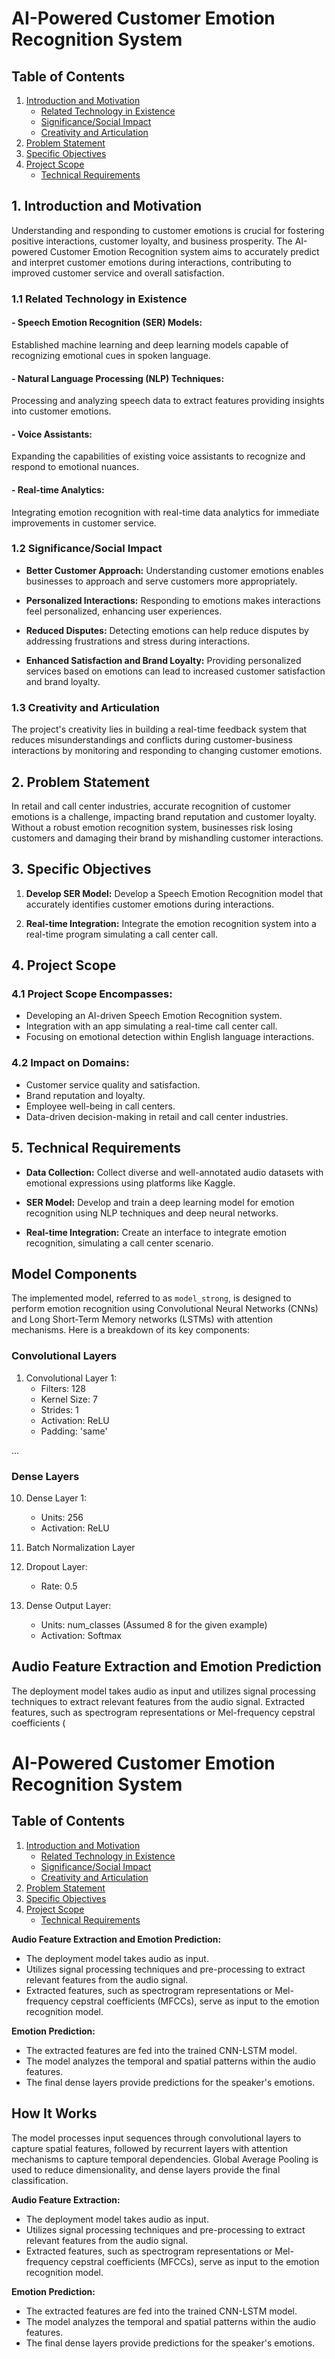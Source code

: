 # AI-Powered Customer Emotion Recognition System

## Table of Contents
1. [Introduction and Motivation](#introduction-and-motivation)
   - [Related Technology in Existence](#related-technology-in-existence)
   - [Significance/Social Impact](#significancesocial-impact)
   - [Creativity and Articulation](#creativity-and-articulation)
2. [Problem Statement](#problem-statement)
3. [Specific Objectives](#specific-objectives)
4. [Project Scope](#project-scope)
   - [Technical Requirements](#technical-requirements)

## 1. Introduction and Motivation <a name="introduction-and-motivation"></a>

Understanding and responding to customer emotions is crucial for fostering positive interactions, customer loyalty, and business prosperity. The AI-powered Customer Emotion Recognition system aims to accurately predict and interpret customer emotions during interactions, contributing to improved customer service and overall satisfaction.

### 1.1 Related Technology in Existence <a name="related-technology-in-existence"></a>

#### - Speech Emotion Recognition (SER) Models:
   Established machine learning and deep learning models capable of recognizing emotional cues in spoken language.

#### - Natural Language Processing (NLP) Techniques:
   Processing and analyzing speech data to extract features providing insights into customer emotions.

#### - Voice Assistants:
   Expanding the capabilities of existing voice assistants to recognize and respond to emotional nuances.

#### - Real-time Analytics:
   Integrating emotion recognition with real-time data analytics for immediate improvements in customer service.

### 1.2 Significance/Social Impact <a name="significancesocial-impact"></a>

- **Better Customer Approach:**
  Understanding customer emotions enables businesses to approach and serve customers more appropriately.

- **Personalized Interactions:**
  Responding to emotions makes interactions feel personalized, enhancing user experiences.

- **Reduced Disputes:**
  Detecting emotions can help reduce disputes by addressing frustrations and stress during interactions.

- **Enhanced Satisfaction and Brand Loyalty:**
  Providing personalized services based on emotions can lead to increased customer satisfaction and brand loyalty.

### 1.3 Creativity and Articulation <a name="creativity-and-articulation"></a>

The project's creativity lies in building a real-time feedback system that reduces misunderstandings and conflicts during customer-business interactions by monitoring and responding to changing customer emotions.

## 2. Problem Statement <a name="problem-statement"></a>

In retail and call center industries, accurate recognition of customer emotions is a challenge, impacting brand reputation and customer loyalty. Without a robust emotion recognition system, businesses risk losing customers and damaging their brand by mishandling customer interactions.

## 3. Specific Objectives <a name="specific-objectives"></a>

1. **Develop SER Model:**
   Develop a Speech Emotion Recognition model that accurately identifies customer emotions during interactions.

2. **Real-time Integration:**
   Integrate the emotion recognition system into a real-time program simulating a call center call.

## 4. Project Scope <a name="project-scope"></a>

### 4.1 Project Scope Encompasses:

- Developing an AI-driven Speech Emotion Recognition system.
- Integration with an app simulating a real-time call center call.
- Focusing on emotional detection within English language interactions.

### 4.2 Impact on Domains:

- Customer service quality and satisfaction.
- Brand reputation and loyalty.
- Employee well-being in call centers.
- Data-driven decision-making in retail and call center industries.

## 5. Technical Requirements <a name="technical-requirements"></a>

- **Data Collection:**
  Collect diverse and well-annotated audio datasets with emotional expressions using platforms like Kaggle.

- **SER Model:**
  Develop and train a deep learning model for emotion recognition using NLP techniques and deep neural networks.

- **Real-time Integration:**
  Create an interface to integrate emotion recognition, simulating a call center scenario.

## Model Components

The implemented model, referred to as `model_strong`, is designed to perform emotion recognition using Convolutional Neural Networks (CNNs) and Long Short-Term Memory networks (LSTMs) with attention mechanisms. Here is a breakdown of its key components:

### Convolutional Layers
1. Convolutional Layer 1:
   - Filters: 128
   - Kernel Size: 7
   - Strides: 1
   - Activation: ReLU
   - Padding: 'same'

...

### Dense Layers
10. Dense Layer 1:
    - Units: 256
    - Activation: ReLU

11. Batch Normalization Layer

12. Dropout Layer:
    - Rate: 0.5

13. Dense Output Layer:
    - Units: num_classes (Assumed 8 for the given example)
    - Activation: Softmax

## Audio Feature Extraction and Emotion Prediction

The deployment model takes audio as input and utilizes signal processing techniques to extract relevant features from the audio signal. Extracted features, such as spectrogram representations or Mel-frequency cepstral coefficients (
# AI-Powered Customer Emotion Recognition System

## Table of Contents
1. [Introduction and Motivation](#introduction-and-motivation)
   - [Related Technology in Existence](#related-technology-in-existence)
   - [Significance/Social Impact](#significancesocial-impact)
   - [Creativity and Articulation](#creativity-and-articulation)
2. [Problem Statement](#problem-statement)
3. [Specific Objectives](#specific-objectives)
4. [Project Scope](#project-scope)
   - [Technical Requirements](#technical-requirements)

**Audio Feature Extraction and Emotion Prediction:**
- The deployment model takes audio as input.
- Utilizes signal processing techniques and pre-processing to extract relevant features from the audio signal.
- Extracted features, such as spectrogram representations or Mel-frequency cepstral coefficients (MFCCs), serve as input to the emotion recognition model.

**Emotion Prediction:**
- The extracted features are fed into the trained CNN-LSTM model.
- The model analyzes the temporal and spatial patterns within the audio features.
- The final dense layers provide predictions for the speaker's emotions.

## How It Works

The model processes input sequences through convolutional layers to capture spatial features, followed by recurrent layers with attention mechanisms to capture temporal dependencies. Global Average Pooling is used to reduce dimensionality, and dense layers provide the final classification.

**Audio Feature Extraction:**
- The deployment model takes audio as input.
- Utilizes signal processing techniques and pre-processing to extract relevant features from the audio signal.
- Extracted features, such as spectrogram representations or Mel-frequency cepstral coefficients (MFCCs), serve as input to the emotion recognition model.

**Emotion Prediction:**
- The extracted features are fed into the trained CNN-LSTM model.
- The model analyzes the temporal and spatial patterns within the audio features.
- The final dense layers provide predictions for the speaker's emotions.

